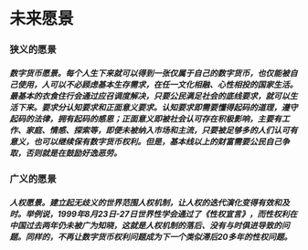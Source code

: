 # 未来愿景
### 狭义的愿景
##### 数字货币愿景。每个人生下来就可以得到一张仅属于自己的数字货币，也仅能被自己使用，人可以不必顾虑基本生存需求，在任一文化相融、心性相投的国家生活。最基本的衣食住行会通过应召调度解决，只要公民满足社会的底线要求，就可以生活下来。要求分认知要求和正面意义要求。认知要求即需要懂得起码的道理，遵守起码的法律，拥有起码的感恩；正面意义即被社会认可存在积极影响，主要有工作、家庭、情感、探索等，即便未被纳入市场和主流，只要被足够多的人们认可有意义，也可以继续保有数字货币权利。但是，基本线以上的财富需要公民自己争取，否则就是在鼓励好逸恶劳。
### 广义的愿景
##### 人权愿景。建立起无歧义的世界范围人权机制，让人权的迭代演化变得有效和及时。举例说，1999年8月23日-27日世界性学会通过了《性权宣言》，而性权利在中国过去两年仍未被广为知晓，这就是人权机制的落后、没有与时俱进导致的问题。同样的，不再让数字货币权利问题成为下一个类似滞后20多年的性权问题。

